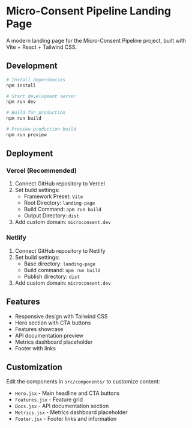 # Micro-Consent Pipeline Landing Page

A modern landing page for the Micro-Consent Pipeline project, built with Vite + React + Tailwind CSS.

## Development

```bash
# Install dependencies
npm install

# Start development server
npm run dev

# Build for production
npm run build

# Preview production build
npm run preview
```

## Deployment

### Vercel (Recommended)
1. Connect GitHub repository to Vercel
2. Set build settings:
   - Framework Preset: `Vite`
   - Root Directory: `landing-page`
   - Build Command: `npm run build`
   - Output Directory: `dist`
3. Add custom domain: `microconsent.dev`

### Netlify
1. Connect GitHub repository to Netlify
2. Set build settings:
   - Base directory: `landing-page`
   - Build command: `npm run build`
   - Publish directory: `dist`
3. Add custom domain: `microconsent.dev`

## Features

- Responsive design with Tailwind CSS
- Hero section with CTA buttons
- Features showcase
- API documentation preview
- Metrics dashboard placeholder
- Footer with links

## Customization

Edit the components in `src/components/` to customize content:

- `Hero.jsx` - Main headline and CTA buttons
- `Features.jsx` - Feature grid
- `Docs.jsx` - API documentation section
- `Metrics.jsx` - Metrics dashboard placeholder
- `Footer.jsx` - Footer links and information